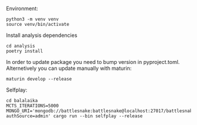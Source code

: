 Environment:
```
python3 -m venv venv
source venv/bin/activate
```

Install analysis dependencies
```
cd analysis
poetry install
```

In order to update package you need to bump version in pyproject.toml.
Alternetively you can update manually with maturin:
```commandline
maturin develop --release
```

Selfplay:
```commandline
cd balalaika
MCTS_ITERATIONS=5000 MONGO_URI='mongodb://battlesnake:battlesnake@localhost:27017/battlesnake?authSource=admin' cargo run --bin selfplay --release
```
